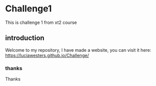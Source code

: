 # Challenge1
 This is challenge 1 from xt2 course

## introduction
 Welcome to my repository, I have made a website, you can visit it here: https://luciawesters.github.io/Challenge/

### thanks
Thanks
